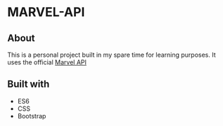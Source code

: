# MARVEL-API

## About

This is a personal project built in my spare time for learning purposes.
It uses the official [Marvel API](https://developer.marvel.com/docs)


## Built with

* ES6
* CSS
* Bootstrap

